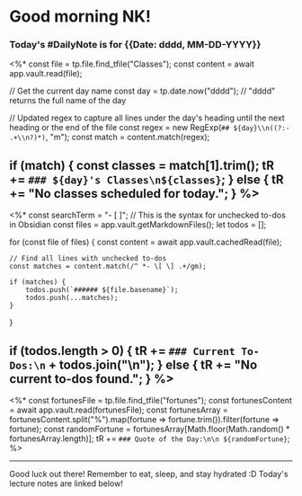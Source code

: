 # Good morning NK!
### Today's #DailyNote is for {{Date: dddd, MM-DD-YYYY}}
<%*
const file = tp.file.find_tfile("Classes");
const content = await app.vault.read(file);

// Get the current day name
const day = tp.date.now("dddd"); // "dddd" returns the full name of the day

// Updated regex to capture all lines under the day's heading until the next heading or the end of the file
const regex = new RegExp(`## ${day}\\n((?:- .+\\n?)*)`, "m");
const match = content.match(regex);

if (match) {
    const classes = match[1].trim();
    tR += `### ${day}'s Classes\n${classes}`;
} else {
    tR += "No classes scheduled for today.";
}
%>
------------
<%*
const searchTerm = "- [ ]"; // This is the syntax for unchecked to-dos in Obsidian
const files = app.vault.getMarkdownFiles();
let todos = [];

for (const file of files) {
    const content = await app.vault.cachedRead(file);
    
    // Find all lines with unchecked to-dos
    const matches = content.match(/^ *- \[ \] .+/gm);
    
    if (matches) {
        todos.push(`###### ${file.basename}`);
        todos.push(...matches);
    }
}

if (todos.length > 0) {
    tR += `### Current To-Dos:\n` + todos.join("\n");
} else {
    tR += "No current to-dos found.";
}
%>
----------
<%*
const fortunesFile = tp.file.find_tfile("fortunes");
const fortunesContent = await app.vault.read(fortunesFile);
const fortunesArray = fortunesContent.split("%").map(fortune => fortune.trim()).filter(fortune => fortune);
const randomFortune = fortunesArray[Math.floor(Math.random() * fortunesArray.length)];
tR += `### Quote of the Day:\n\n ${randomFortune}`;
%>

-------

Good luck out there! Remember to eat, sleep, and stay hydrated :D
Today's lecture notes are linked below!